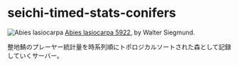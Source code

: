 # seichi-timed-stats-conifers

![Abies lasiocarpa](./docs/Abies_lasiocarpa_5922.jpg)
[Abies lasiocarpa 5922](https://commons.wikimedia.org/wiki/File:Abies_lasiocarpa_5922.JPG), by Walter Siegmund.

整地鯖のプレーヤー統計量を時系列順にトポロジカルソートされた森として記録していくサーバー。
